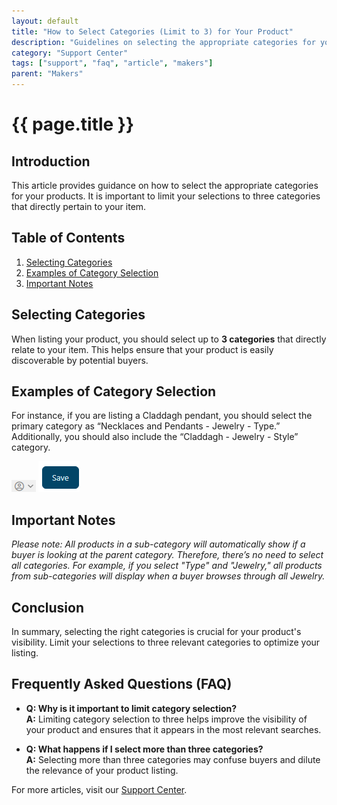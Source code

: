 ```yaml
---
layout: default
title: "How to Select Categories (Limit to 3) for Your Product"
description: "Guidelines on selecting the appropriate categories for your product listing."
category: "Support Center"
tags: ["support", "faq", "article", "makers"]
parent: "Makers"
---
```


# {{ page.title }}

## Introduction

This article provides guidance on how to select the appropriate categories for your products. It is important to limit your selections to three categories that directly pertain to your item.

## Table of Contents
1. [Selecting Categories](#selecting-categories)
2. [Examples of Category Selection](#examples-of-category-selection)
3. [Important Notes](#important-notes)

## Selecting Categories

When listing your product, you should select up to **3 categories** that directly relate to your item. This helps ensure that your product is easily discoverable by potential buyers.

## Examples of Category Selection

For instance, if you are listing a Claddagh pendant, you should select the primary category as “Necklaces and Pendants - Jewelry - Type.” Additionally, you should also include the “Claddagh - Jewelry - Style” category.

![Category Selection Example 1](/images/mceclip0.png) ![Category Selection Example 2](/images/mceclip3.png)

## Important Notes

*Please note: All products in a sub-category will automatically show if a buyer is looking at the parent category. Therefore, there’s no need to select all categories. For example, if you select "Type" and "Jewelry," all products from sub-categories will display when a buyer browses through all Jewelry.*

## Conclusion

In summary, selecting the right categories is crucial for your product's visibility. Limit your selections to three relevant categories to optimize your listing.

## Frequently Asked Questions (FAQ)

- **Q: Why is it important to limit category selection?**  
  **A:** Limiting category selection to three helps improve the visibility of your product and ensures that it appears in the most relevant searches.

- **Q: What happens if I select more than three categories?**  
  **A:** Selecting more than three categories may confuse buyers and dilute the relevance of your product listing.

For more articles, visit our [Support Center](https://support.anamcraft.com).